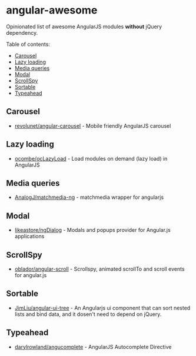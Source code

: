 angular-awesome
===============

Opinionated list of awesome AngularJS modules **without** jQuery dependency.

Table of contents:
* [Carousel](#carousel)
* [Lazy loading](#lazy-loading)
* [Media queries](#media-queries)
* [Modal](#modal)
* [ScrollSpy](#scrollspy)
* [Sortable](#sortable)
* [Typeahead](#typeahead)


## Carousel
* [revolunet/angular-carousel](https://github.com/revolunet/angular-carousel) - Mobile friendly AngularJS carousel

## Lazy loading
* [ocombe/ocLazyLoad](https://github.com/ocombe/ocLazyLoad) - Load modules on demand (lazy load) in AngularJS

## Media queries
* [AnalogJ/matchmedia-ng](https://github.com/AnalogJ/matchmedia-ng) - matchmedia wrapper for angularjs

## Modal
* [likeastore/ngDialog](https://github.com/likeastore/ngDialog) - Modals and popups provider for Angular.js applications

## ScrollSpy
* [oblador/angular-scroll](https://github.com/oblador/angular-scroll) - Scrollspy, animated scrollTo and scroll events for angular.js

## Sortable
* [JimLiu/angular-ui-tree](https://github.com/JimLiu/angular-ui-tree) - An Angularjs ui component that can sort nested lists and bind data, and it dosen't need to depend on jQuery.

## Typeahead
* [darylrowland/angucomplete](https://github.com/darylrowland/angucomplete) - AngularJS Autocomplete Directive
